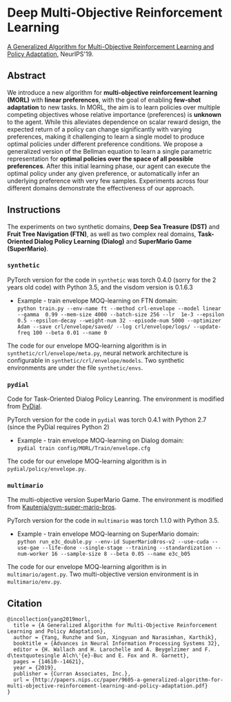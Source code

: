 # Deep Multi-Objective Reinforcement Learning

[A Generalized Algorithm for Multi-Objective Reinforcement Learning and Policy Adaptation](https://arxiv.org/abs/1908.08342), NeurIPS'19.   

## Abstract

We introduce a new algorithm for **multi-objective reinforcement learning (MORL)** with **linear preferences**, with the goal of enabling **few-shot adaptation** to new tasks. In MORL, the aim is to learn policies over multiple competing objectives whose relative importance (preferences) is **unknown** to the agent. While this alleviates dependence on scalar reward design, the expected return of a policy can change significantly with varying preferences, making it challenging to learn a single model to produce optimal policies under different preference conditions. We propose a generalized version of the Bellman equation to learn a single parametric representation for **optimal policies over the space of all possible preferences**. After this initial learning phase, our agent  can execute the optimal policy under any given preference, or automatically infer an underlying preference with very few samples. Experiments across four different domains demonstrate the effectiveness of our approach.

## Instructions

The experiments on two synthetic domains, **Deep Sea Treasure (DST)** and **Fruit Tree Navigation (FTN)**, as well as two complex real domains, **Task-Oriented Dialog Policy Learning (Dialog)** and **SuperMario Game (SuperMario)**.

### `synthetic`

PyTorch version for the code in `synthetic` was torch 0.4.0 (sorry for the 2 years old code) with Python 3.5,
and the visdom version is 0.1.6.3

* Example - train envelope MOQ-learning on FTN domain:  
`python train.py --env-name ft --method crl-envelope --model linear --gamma  0.99 --mem-size 4000 --batch-size 256 --lr  1e-3 --epsilon 0.5 --epsilon-decay --weight-num 32 --episode-num 5000 --optimizer Adam --save crl/envelope/saved/ --log crl/envelope/logs/ --update-freq 100 --beta 0.01 --name 0`

The code for our envelope MOQ-learning algorithm is in `synthetic/crl/envelope/meta.py`, neural network architecture is configurable in `synthetic/crl/envelope/models`. Two synthetic environments are under the file `synthetic/envs`.

### `pydial`

Code for Task-Oriented Dialog Policy Leanring. The environment is modified from [PyDial](http://www.camdial.org/pydial/).

PyTorch version for the code in `pydial` was torch 0.4.1 with Python 2.7 (since the PyDial requires Python 2)

* Example - train envelope MOQ-learning on Dialog domain:  
`pydial train config/MORL/Train/envelope.cfg`

The code for our envelope MOQ-learning algorithm is in `pydial/policy/envelope.py`.

### `multimario`

The multi-objective version SuperMario Game. The environment is modified from [Kautenja/gym-super-mario-bros](https://github.com/Kautenja/gym-super-mario-bros). 

PyTorch version for the code in `multimario` was torch 1.1.0 with Python 3.5.

* Example - train envelope MOQ-learning on SuperMario domain:  
`python run_e3c_double.py --env-id SuperMarioBros-v2 --use-cuda --use-gae --life-done --single-stage --training --standardization --num-worker 16 --sample-size 8 --beta 0.05 --name e3c_b05`

The code for our envelope MOQ-learning algorithm is in `multimario/agent.py`. Two multi-objective version environment is in `multimario/env.py`.

## Citation
```
@incollection{yang2019morl,
  title = {A Generalized Algorithm for Multi-Objective Reinforcement Learning and Policy Adaptation},
  author = {Yang, Runzhe and Sun, Xingyuan and Narasimhan, Karthik},
  booktitle = {Advances in Neural Information Processing Systems 32},
  editor = {H. Wallach and H. Larochelle and A. Beygelzimer and F. d\textquotesingle Alch\'{e}-Buc and E. Fox and R. Garnett},
  pages = {14610--14621},
  year = {2019},
  publisher = {Curran Associates, Inc.},
  url = {http://papers.nips.cc/paper/9605-a-generalized-algorithm-for-multi-objective-reinforcement-learning-and-policy-adaptation.pdf}
}
```
